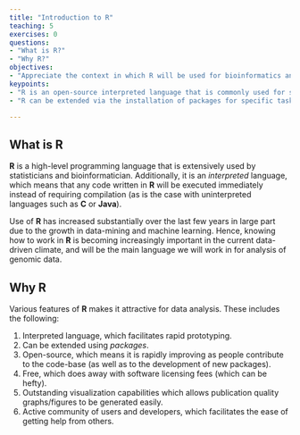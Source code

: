 ```yaml
---
title: "Introduction to R"
teaching: 5
exercises: 0
questions:
- "What is R?"
- "Why R?" 
objectives:
- "Appreciate the context in which R will be used for bioinformatics analysis."
keypoints: 
- "R is an open-source interpreted language that is commonly used for statistical analysis and bioinformatics." 
- "R can be extended via the installation of packages for specific tasks."

---
```


## What is R 

**R** is a high-level programming language that is extensively used by statisticians and bioinformatician. Additionally, it is an *interpreted* language, which means that any code written in **R** will be executed immediately instead of requiring compilation (as is the case with uninterpreted languages such as **C** or **Java**). 

Use of **R** has increased substantially over the last few years in large part due to the growth in data-mining and machine learning. Hence, knowing how to work in **R** is becoming increasingly important in the current data-driven climate, and will be the main language we will work in for analysis of genomic data. 

## Why R

Various features of **R** makes it attractive for data analysis. These includes the following:

1. Interpreted language, which facilitates rapid prototyping. 
2. Can be extended using *packages*.
3. Open-source, which means it is rapidly improving as people contribute to the code-base (as well as to the development of new packages).
4. Free, which does away with software licensing fees (which can be hefty). 
5. Outstanding visualization capabilities which allows publication quality graphs/figures to be generated easily. 
6. Active community of users and developers, which facilitates the ease of getting help from others. 


